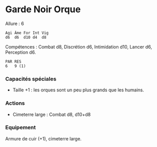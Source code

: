# Garde Noir Orque

Allure : 6

	Agi	Âme	For	Int	Vig
	d6	d6	d10	d4	d8

Compétences : Combat d8, Discrétion d6, Intimidation d10, Lancer d6, Perception d6.

	PAR	RES
	6	9 (1)

### Capacités spéciales
- Taille +1 : les orques sont un peu plus grands que les humains.

### Actions
- Cimeterre large : Combat d8, d10+d8

### Equipement
Armure de cuir (+1), cimeterre large.
